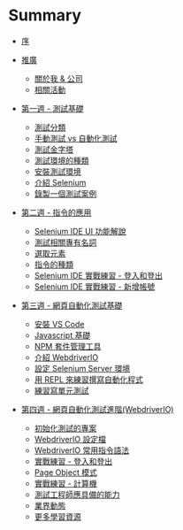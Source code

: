 # Summary

* [序](README.md)
* [推廣]()
  * [關於我 & 公司](promotion/about-me.md)
  * [相關活動](promotion/activity.md)
* [第一週 - 測試基礎]()
  * [測試分類](foundation/categories.md)
  * [手動測試 vs 自動化測試](foundation/manual-vs-automation-testing.md)
  * [測試金字塔](foundation/test-pyramid.md)
  * [測試環境的種類](foundation/test-env.md)
  * [安裝測試環境](install/README.md)
  * [介紹 Selenium](selenium/README.md)
  * [錄製一個測試案例](selenium/record.md)
* [第二週 - 指令的應用]()
  * [Selenium IDE UI 功能解說](selenium/selenium-ide.md)
  * [測試相關專有名詞](foundation/terms.md)
  * [選取元素](element/selector.md)
  * [指令的種類](element/commend-type.md)
  * [Selenium IDE 實戰練習 - 登入和登出](practices/selenium-ide/ex01.md)
  * [Selenium IDE 實戰練習 - 新增帳號](practices/selenium-ide/ex02.md)
* [第三週 - 網頁自動化測試基礎]()
  * [安裝 VS Code](install/vscode.md)
  * [Javascript 基礎](foundation/js.md)
  * [NPM 套件管理工具](mise/npm.md)
  * [介紹 WebdriverIO](webdriverio/README.md)
  * [設定 Selenium Server 環境](selenium/server.md)
  * [用 REPL 來練習撰寫自動化程式](webdriverio/repl.md)
  * [練習寫單元測試](webdriverio/mocha.md)
* [第四週 - 網頁自動化測試進階(WebdriverIO)]()
  * [初始化測試的專案](webdriverio/init.md)
  * [WebdriverIO 設定檔](webdriverio/conf.md)
  * [WebdriverIO 常用指令語法](webdriverio/commend.md)
  * [實戰練習 - 登入和登出](webdriverio/ex01.md)
  * [Page Object 模式](webdriverio/page-object-pattern.md)
  * [實戰練習 - 計算機](webdriverio/ex02.md)
  * [測試工程師應具備的能力]()
  * [業界動態]()
  * [更多學習資源]()


  <!--* [WebdriverIO API 使用方式](webdriverio/api.md)-->